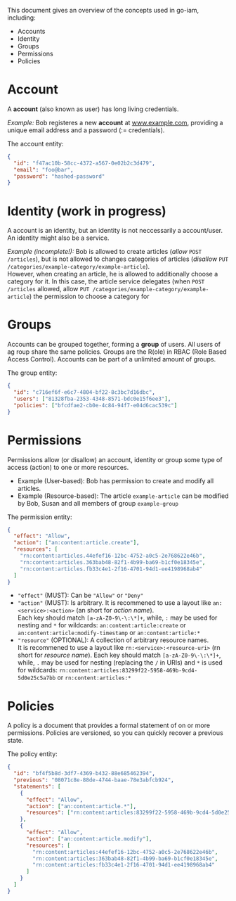 This document gives an overview of the concepts used in go-iam, including:

* Accounts
* Identity
* Groups
* Permissions
* Policies

# Account

A **account** (also known as user) has long living credentials.

*Example:* Bob registeres a new **account** at www.example.com, providing a unique email address and a password (:= credentials).

The account entity:

```json
{
  "id": "f47ac10b-58cc-4372-a567-0e02b2c3d479",
  "email": "foo@bar",
  "password": "hashed-password"
}
```

# Identity (work in progress)

A account is an identity, but an identity is not neccessarily a account/user. An identity might also be
a service.

*Example (incomplete!):* Bob is allowed to create articles (*allow* `POST /articles`),
but is not allowed to changes categories of articles (*disallow* `PUT /categories/example-category/example-article`).  
However, when creating an article, he is allowed to additionally choose a category for it.
In this case, the article service delegates (when `POST /articles` allowed, allow `PUT /categories/example-category/example-article`) the permission to choose
a category for

# Groups

Accounts can be grouped together, forming a **group** of users. All users of ag roup
share the same policies. Groups are the R(ole) in RBAC (Role Based Access Control).
Accounts can be part of a unlimited amount of groups.

The group entity:

```json
{
  "id": "c716ef6f-e6c7-4804-bf22-8c3bc7d16dbc",
  "users": ["81328fba-2353-4348-8571-bdc0e15f6ee3"],
  "policies": ["bfcdfae2-cb0e-4c84-94f7-e04d6cac539c"]
}
```

# Permissions

Permissions allow (or disallow) an account, identity or group some type of access (action) to one or more resources.

* Example (User-based): Bob has permission to create and modify all articles.
* Example (Resource-based): The article `example-article` can be modified by Bob, Susan and all members of group `example-group`

The permission entity:

```json
{
  "effect": "Allow",
  "action": ["an:content:article.create"],
  "resources": [
    "rn:content:articles.44efef16-12bc-4752-a0c5-2e768622e46b",
    "rn:content:articles.363bab48-82f1-4b99-ba69-b1cf0e18345e",
    "rn:content:articles.fb33c4e1-2f16-4701-94d1-ee4198968ab4"
  ]
}
```

* `"effect"` (MUST): Can be `"Allow"` or `"Deny"`
* `"action"` (MUST): Is arbitrary. It is recommened to use a layout like `an:<service>:<action>` (an short for *action name*).  
Each key should match `[a-zA-Z0-9\-\:\*]+`, while, `:` may be used for nesting and `*` for wildcards:
`an:content:article:create` or `an:content:article:modify-timestamp` or `an:content:article:*`
* `"resource"` (OPTIONAL): A collection of arbitrary resource names.  
It is recommened to use a layout like `rn:<service>:<resource-uri>` (rn short for *resource name*).
Each key should match `[a-zA-Z0-9\-\:\*]+`, while, `.` may be used for nesting (replacing the `/` in URIs) and `*` is used for wildcards:
`rn:content:articles:83299f22-5958-469b-9cd4-5d0e25c5a7bb` or `rn:content:articles:*`

# Policies

A policy is a document that provides a formal statement of on or more permissions. Policies are versioned, so you can quickly recover a previous state.

The policy entity:

```json
{
  "id": "bf4f5b8d-3df7-4369-b432-88e685462394",
  "previous": "08071c8e-88de-4744-baae-78e3abfcb924",
  "statements": [
    {
      "effect": "Allow",
      "action": ["an:content:article.*"],
      "resources": ["rn:content:articles:83299f22-5958-469b-9cd4-5d0e25c5a7bb"]
    },
    {
      "effect": "Allow",
      "action": ["an:content:article.modify"],
      "resources": [
        "rn:content:articles:44efef16-12bc-4752-a0c5-2e768622e46b",
        "rn:content:articles:363bab48-82f1-4b99-ba69-b1cf0e18345e",
        "rn:content:articles:fb33c4e1-2f16-4701-94d1-ee4198968ab4"
      ]
    }
  ]
}
```
